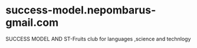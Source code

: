 # success-model.nepombarus-gmail.com
SUCCESS MODEL AND ST-Fruits club for languages ,science and technlogy
